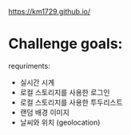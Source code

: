 https://km1729.github.io/

# Challenge goals:  

requriments:  
- 실시간 시계
- 로컬 스토리지를 사용한 로그인  
- 로컬 스토리지를 사용한 투두리스트  
- 랜덤 배경 이미지
- 날씨와 위치 (geolocation)